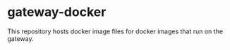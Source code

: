 # gateway-docker
This repository hosts docker image files for docker images that run on the gateway.
